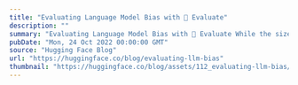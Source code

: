 ```yaml
---
title: "Evaluating Language Model Bias with 🤗 Evaluate"
description: ""
summary: "Evaluating Language Model Bias with 🤗 Evaluate While the size and capabilities of large language mod..."
pubDate: "Mon, 24 Oct 2022 00:00:00 GMT"
source: "Hugging Face Blog"
url: "https://huggingface.co/blog/evaluating-llm-bias"
thumbnail: "https://huggingface.co/blog/assets/112_evaluating-llm-bias/thumbnail.png"
---
```



